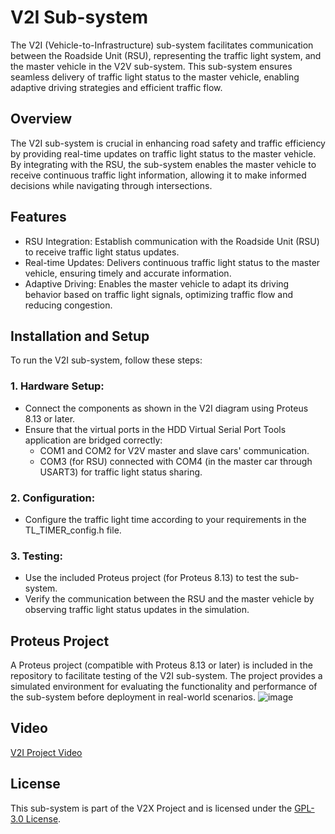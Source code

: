 # V2I Sub-system
The V2I (Vehicle-to-Infrastructure) sub-system facilitates communication between the Roadside Unit (RSU), representing the traffic light system, and the master vehicle in the V2V sub-system. This sub-system ensures seamless delivery of traffic light status to the master vehicle, enabling adaptive driving strategies and efficient traffic flow.

## Overview
The V2I sub-system is crucial in enhancing road safety and traffic efficiency by providing real-time updates on traffic light status to the master vehicle. By integrating with the RSU, the sub-system enables the master vehicle to receive continuous traffic light information, allowing it to make informed decisions while navigating through intersections.

## Features
- RSU Integration: Establish communication with the Roadside Unit (RSU) to receive traffic light status updates.
- Real-time Updates: Delivers continuous traffic light status to the master vehicle, ensuring timely and accurate information.
- Adaptive Driving: Enables the master vehicle to adapt its driving behavior based on traffic light signals, optimizing traffic flow and reducing congestion.
  
## Installation and Setup
To run the V2I sub-system, follow these steps:

### 1. Hardware Setup:

- Connect the components as shown in the V2I diagram using Proteus 8.13 or later.
- Ensure that the virtual ports in the HDD Virtual Serial Port Tools application are bridged correctly:
  - COM1 and COM2 for V2V master and slave cars' communication.
  - COM3 (for RSU) connected with COM4 (in the master car through USART3) for traffic light status sharing.

### 2. Configuration:
- Configure the traffic light time according to your requirements in the TL_TIMER_config.h file.

### 3. Testing:
- Use the included Proteus project (for Proteus 8.13) to test the sub-system.
- Verify the communication between the RSU and the master vehicle by observing traffic light status updates in the simulation.
  
## Proteus Project
A Proteus project (compatible with Proteus 8.13 or later) is included in the repository to facilitate testing of the V2I sub-system. The project provides a simulated environment for evaluating the functionality and performance of the sub-system before deployment in real-world scenarios.
![image](https://github.com/mohnagah/V2X_STM32_BLUEPILL/assets/157398651/2865d2d2-39a2-4ef4-b773-a3902f2fe6ae)

## Video
  [V2I Project Video](https://drive.google.com/file/d/1kfDJT_t7LR6rfkv6qvNyGiT7B-GUHLA3/view?usp=sharing)
## License
This sub-system is part of the V2X Project and is licensed under the [GPL-3.0 License](https://github.com/mohnagah/V2X_STM32_BLUEPILL/blob/main/LICENSE).

